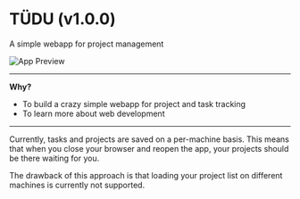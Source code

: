 # TÜDU (v1.0.0)

A simple webapp for project management

![App Preview](assets/TUDU.png)

---
**Why?**
- To build a crazy simple webapp for project and task tracking
- To learn more about web development

--- 
Currently, tasks and projects are saved on a per-machine basis. This means
that when you close your browser and reopen the app, your projects should
be there waiting for you.

The drawback of this approach is that loading your project list on different
machines is currently not supported.
